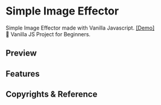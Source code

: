 # Simple Image Effector

Simple Image Effector made with Vanilla Javascript. [[Demo]]()  
🎈 Vanilla JS Project for Beginners.

## Preview

## Features

## Copyrights & Reference
